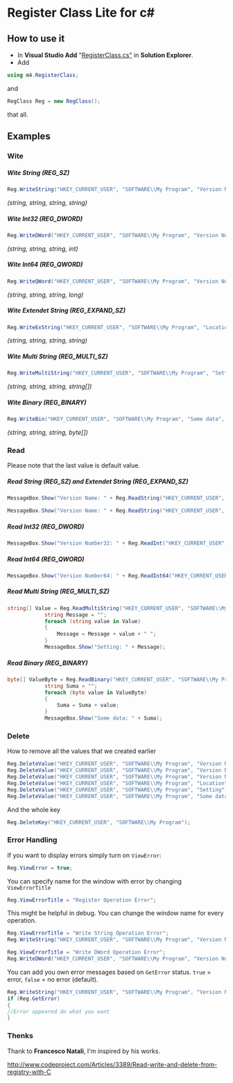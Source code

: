 # Register Class Lite for c#

## How to use it
* In **Visual Studio Add** "[RegisterClass.cs"](../master/RegisterClass.cs) in **Solution Explorer**.
* Add 
```C# 
using m4.RegisterClass;
```
and
```C#
RegClass Reg = new RegClass();
```
that all.

## Examples
### Wite
##### Wite String (REG_SZ)

```C#
Reg.WriteString("HKEY_CURRENT_USER", "SOFTWARE\\My Program", "Version Name", "Odyn");
```
*(string, string, string, string)*

##### Wite Int32 (REG_DWORD)
```C#
Reg.WriteDWord("HKEY_CURRENT_USER", "SOFTWARE\\My Program", "Version Number32", 2);
```
*(string, string, string, int)*

##### Wite Int64 (REG_QWORD)
```C#
Reg.WriteQWord("HKEY_CURRENT_USER", "SOFTWARE\\My Program", "Version Number64", 2);
```
*(string, string, string, long)*

##### Wite Extendet String (REG_EXPAND_SZ)
```C#
Reg.WriteExString("HKEY_CURRENT_USER", "SOFTWARE\\My Program", "Location", "c:\\Program Files\\My program");
```
*(string, string, string, string)*

##### Wite Multi String (REG_MULTI_SZ)
```C#
Reg.WriteMultiString("HKEY_CURRENT_USER", "SOFTWARE\\My Program", "Setting",  new string[]{"bold", "52", "close"} );
```
*(string, string, string, string[])*

##### Wite Binary (REG_BINARY)
```C#
Reg.WriteBin("HKEY_CURRENT_USER", "SOFTWARE\\My Program", "Some data", new byte[] {10,10,10});
```
*(string, string, string, byte[])*

### Read
Please note that the last value is default value.

##### Read String (REG_SZ) and Extendet String (REG_EXPAND_SZ)
```c#
MessageBox.Show("Version Name: " + Reg.ReadString("HKEY_CURRENT_USER", "SOFTWARE\\My Program", "Version Name", null));
```
```c#
MessageBox.Show("Version Name: " + Reg.ReadString("HKEY_CURRENT_USER", "SOFTWARE\\My Program", "Location", null));
```

##### Read Int32 (REG_DWORD)
```c#
MessageBox.Show("Version Number32: " + Reg.ReadInt("HKEY_CURRENT_USER", "SOFTWARE\\My Program", "Version Number32", 0));
```
##### Read Int64 (REG_QWORD)
```c#
MessageBox.Show("Version Number64: " + Reg.ReadInt64("HKEY_CURRENT_USER", "SOFTWARE\\My Program", "Version Number64", 0));
```

##### Read Multi String (REG_MULTI_SZ)
```c#
string[] Value = Reg.ReadMultiString("HKEY_CURRENT_USER", "SOFTWARE\\My Program", "Setting", null);
            string Message = "";
            foreach (string value in Value)
            {
                Message = Message + value + " ";
            }
            MessageBox.Show("Setting: " + Message);
```

##### Read Binary (REG_BINARY)
```c#
byte[] ValueByte = Reg.ReadBinary("HKEY_CURRENT_USER", "SOFTWARE\\My Program", "Some data", null);
            string Suma = "";
            foreach (byte value in ValueByte)
            {
                Suma = Suma + value;
            }
            MessageBox.Show("Some data: " + Suma);
```

### Delete
How to remove all the values that we created earlier
```c#
Reg.DeleteValue("HKEY_CURRENT_USER", "SOFTWARE\\My Program", "Version Name");
Reg.DeleteValue("HKEY_CURRENT_USER", "SOFTWARE\\My Program", "Version Number32");
Reg.DeleteValue("HKEY_CURRENT_USER", "SOFTWARE\\My Program", "Version Number64");
Reg.DeleteValue("HKEY_CURRENT_USER", "SOFTWARE\\My Program", "Location");
Reg.DeleteValue("HKEY_CURRENT_USER", "SOFTWARE\\My Program", "Setting");
Reg.DeleteValue("HKEY_CURRENT_USER", "SOFTWARE\\My Program", "Some data");
```
And the whole key
```c#
Reg.DeleteKey("HKEY_CURRENT_USER", "SOFTWARE\\My Program");
```


### Error Handling
If you want to display errors simply turn on `ViewError`:
```c#
Reg.ViewError = true;
```
You can specify name for the window with error by changing `ViewErrorTitle`
```c#
Reg.ViewErrorTitle = "Register Operation Error";
```
This might be helpful in debug. You can change the window name for every operation.
```c#
Reg.ViewErrorTitle = "Write String Operation Error";
Reg.WriteString("HKEY_CURRENT_USER", "SOFTWARE\\My Program", "Version Name", "Odyn");

Reg.ViewErrorTitle = "Write DWord Operation Error";
Reg.WriteDWord("HKEY_CURRENT_USER", "SOFTWARE\\My Program", "Version Number32", 2);
```

You can add you own error messages based on `GetError` status. `true` = error, `false` = no error (default).
```c#
Reg.WriteString("HKEY_CURRENT_USER", "SOFTWARE\\My Program", "Version Name", "Odyn");
if (Reg.GetError)
{
//Error appeared do what you want
}
```

### Thenks
Thank to **Francesco Natali**, I'm inspired by his works.

http://www.codeproject.com/Articles/3389/Read-write-and-delete-from-registry-with-C

